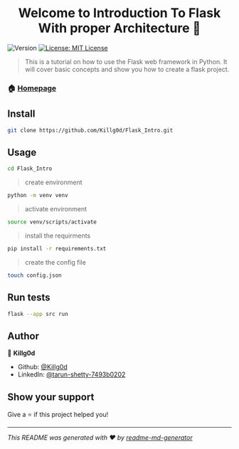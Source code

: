 <h1 align="center">Welcome to Introduction To Flask With proper Architecture 👋</h1>
<p>
  <img alt="Version" src="https://img.shields.io/badge/version-1.0-blue.svg?cacheSeconds=2592000" />
  <a href="#" target="_blank">
    <img alt="License: MIT License" src="https://img.shields.io/badge/License-MIT License-yellow.svg" />
  </a>
</p>

> This is a tutorial on how to use the Flask web framework in Python. It will cover basic concepts and show you how to create a flask project.

### 🏠 [Homepage]('c:/Users/Tarun/Envs/flask/src/__init__.py')

## Install

```sh
git clone https://github.com/Killg0d/Flask_Intro.git
```

## Usage

```sh
cd Flask_Intro
```
>create environment

```sh
python -m venv venv
```

>activate environment

```sh
source venv/scripts/activate
```

>install the requirments

```sh
pip install -r requirements.txt
```

>create the config file

```sh
touch config.json
```

## Run tests

```sh
flask --app src run
```

## Author

👤 **Killg0d**

* Github: [@Killg0d](https://github.com/Killg0d)
* LinkedIn: [@tarun-shetty-7493b0202](https://linkedin.com/in/tarun-shetty-7493b0202)

## Show your support

Give a ⭐️ if this project helped you!

***
_This README was generated with ❤️ by [readme-md-generator](https://github.com/kefranabg/readme-md-generator)_